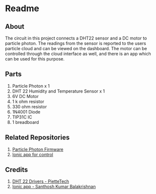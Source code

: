 # Readme

## About

The circuit in this project connects a DHT22 sensor and a DC motor to particle photon. The readings from the sensor is reported to the users particle cloud and can be viewed on the dashboard. The motor can be controlled through the cloud interface as well, and there is an app which can be used for this purpose.

## Parts

1. Particle Photon x 1
2. DHT 22 Humidity and Temperature Sensor x 1
3. 6V DC Motor
4. 1 k ohm resistor
5. 330 ohm resistor
6. 1N4001 Diode
7. TIP31C IC
6. 1 breadboard

## Related Repositories

1. [Particle Photon Firmware](https://github.com/Aditya90/GardenWatering-Firmware)
2. [Ionic app for control](https://github.com/Aditya90/GardenWatering-WebUi)

## Credits
1. [DHT 22 Drivers - PietteTech](https://github.com/piettetech/PietteTech_DHT)
2. [Ionic app - Santhosh Kumar Balakrishnan](http://bsanth.github.io/)
